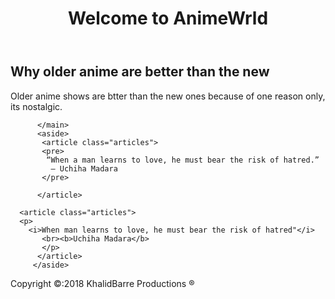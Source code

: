 <!DOCTYPE html>
<html lang="en">
<head>
  <title>AnimeWrld</title>
  <meta charset="utf-8">
  <meta name="description" content="This is an anime discussion website"
  <meta name="keywords" content="keywords1, keywords2, keyword3, keywords4">
        </head>
        <body>
          <header>
            <h1>Welcome to AnimeWrld</h1>
          </header>
          <main>
           <section id="section1">
              <article class="articles">
                <h2>Why older anime are better than the new</h2>
                <p>Older anime shows are btter than the new ones because of one reason only, its nostalgic.</p>
             </article>
             </section>
             <section id="section2>
             </section>
             <section id="section3>
             </section>
         
        
          </main>
          <aside>
           <article class="articles">
           <pre>
            “When a man learns to love, he must bear the risk of hatred.” 
             ― Uchiha Madara
           </pre>
           
          </article>
          
      <article class="articles">
      <p>
        <i>When man learns to love, he must bear the risk of hatred"</i>
           <br><b>Uchiha Madara</b>
           </p>
          </article>
         </aside>
         
         
<footer>
  Copyright &copy:2018
  KhalidBarre Productions &reg
</footer>      
</body>
</html>
